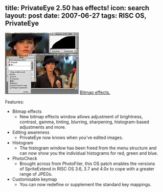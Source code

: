 title: PrivateEye 2.50 has effects!
icon: search
layout: post
date: 2007-06-27
tags: RISC OS, PrivateEye
----

![PrivateEye 2.50 screenshot.](/software/thumbs/eyesnap2.png)
[Bitmap effects.](/software/eyesnap2.png)

Features:

* Bitmap effects
  * New bitmap effects window allows adjustment of brightness, contrast, gamma, tinting, blurring, sharpening, histogram-based adjustments and more.
* Editing awareness
  * PrivateEye now knows when you’ve edited images.
* Histogram
  * The histogram window has been freed from the menu structure and can now show you the individual histograms for red, green and blue.
* PhotoCheck
  * Brought across from PhotoFiler, this OS patch enables the versions of SpriteExtend in RISC OS 3.6, 3.7 and 4.0x to cope with a greater range of JPEGs.
* Customisable keymap
  * You can now redefine or supplement the standard key mappings.
